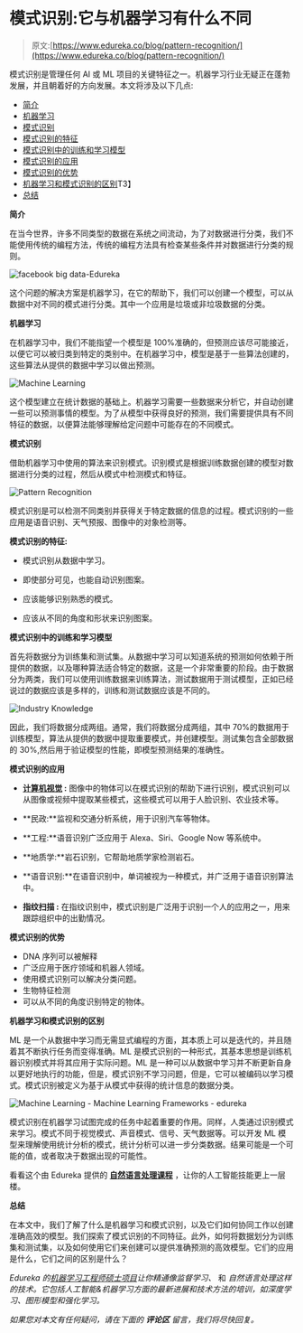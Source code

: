 # 模式识别:它与机器学习有什么不同

> 原文:[https://www.edureka.co/blog/pattern-recognition/](https://www.edureka.co/blog/pattern-recognition/)

模式识别是管理任何 AI 或 ML 项目的关键特征之一。机器学习行业无疑正在蓬勃发展，并且朝着好的方向发展。本文将涉及以下几点:

*   [简介](#Introduction)
*   [机器学习](#MachineLearning)
*   [模式识别](#PatternRecognition)
*   [模式识别的特征](#FeaturesofPatternRecognition)
*   [模式识别中的训练和学习模型](#TrainingandLearningModelsinPatternRecognition)
*   [模式识别的应用](#ApplicationsofPatternRecognition)
*   [模式识别的优势](#AdvantagesofPatternRecognition)
*   [机器学习和模式识别的区别](#DifferenceBetweenMachineLearningandPatternRecognition)T3】
*   [总结](#Summary)

**简介**

在当今世界，许多不同类型的数据在系统之间流动，为了对数据进行分类，我们不能使用传统的编程方法，传统的编程方法具有检查某些条件并对数据进行分类的规则。

![facebook big data-Edureka](../Images/6cb842831f5bcf90091112769e6b6bf6.png)

这个问题的解决方案是机器学习，在它的帮助下，我们可以创建一个模型，可以从数据中对不同的模式进行分类。其中一个应用是垃圾或非垃圾数据的分类。

**机器学习**

在机器学习中，我们不能指望一个模型是 100%准确的，但预测应该尽可能接近，以便它可以被归类到特定的类别中。在机器学习中，模型是基于一些算法创建的，这些算法从提供的数据中学习以做出预测。

![Machine Learning](../Images/c4fcf26cd5e5d3a1b6a70991da1c1816.png)

这个模型建立在统计数据的基础上。机器学习需要一些数据来分析它，并自动创建一些可以预测事情的模型。为了从模型中获得良好的预测，我们需要提供具有不同特征的数据，以便算法能够理解给定问题中可能存在的不同模式。

**模式识别**

借助机器学习中使用的算法来识别模式。识别模式是根据训练数据创建的模型对数据进行分类的过程，然后从模式中检测模式和特征。

![Pattern Recognition](../Images/73acc7754332a1c61337712c18b61a28.png)

模式识别是可以检测不同类别并获得关于特定数据的信息的过程。模式识别的一些应用是语音识别、天气预报、图像中的对象检测等。

**模式识别的特征:**

*   模式识别从数据中学习。

*   即使部分可见，也能自动识别图案。

*   应该能够识别熟悉的模式。

*   应该从不同的角度和形状来识别图案。

**模式识别中的训练和学习模型**

首先将数据分为训练集和测试集。从数据中学习可以知道系统的预测如何依赖于所提供的数据，以及哪种算法适合特定的数据，这是一个非常重要的阶段。由于数据分为两类，我们可以使用训练数据来训练算法，测试数据用于测试模型，正如已经说过的数据应该是多样的，训练和测试数据应该是不同的。

![Industry Knowledge](../Images/60f0da5ea2dda12e6f9dfdf6f962d09c.png)

因此，我们将数据分成两组。通常，我们将数据分成两组，其中 70%的数据用于训练模型，算法从提供的数据中提取重要模式，并创建模型。测试集包含全部数据的 30%,然后用于验证模型的性能，即模型预测结果的准确性。

**模式识别的应用**

*   **[计算机视觉](https://en.wikipedia.org/wiki/Computer_vision) :** 图像中的物体可以在模式识别的帮助下进行识别，模式识别可以从图像或视频中提取某些模式，这些模式可以用于人脸识别、农业技术等。

*   **民政:**监视和交通分析系统，用于识别汽车等物体。

*   **工程:**语音识别广泛应用于 Alexa、Siri、Google Now 等系统中。

*   **地质学:**岩石识别，它帮助地质学家检测岩石。

*   **语音识别:**在语音识别中，单词被视为一种模式，并广泛用于语音识别算法中。

*   **指纹扫描 :** 在指纹识别中，模式识别是广泛用于识别一个人的应用之一，用来跟踪组织中的出勤情况。

**模式识别的优势**

*   DNA 序列可以被解释
*   广泛应用于医疗领域和机器人领域。
*   使用模式识别可以解决分类问题。
*   生物特征检测
*   可以从不同的角度识别特定的物体。

**机器学习和模式识别的区别**

ML 是一个从数据中学习而无需显式编程的方面，其本质上可以是迭代的，并且随着其不断执行任务而变得准确。ML 是模式识别的一种形式，其基本思想是训练机器识别模式并将其应用于实际问题。ML 是一种可以从数据中学习并不断更新自身以更好地执行的功能，但是，模式识别不学习问题，但是，它可以被编码以学习模式。模式识别被定义为基于从模式中获得的统计信息的数据分类。

![Machine Learning - Machine Learning Frameworks - edureka](../Images/bda50b15595ec1d9f4e4f6b4fe30fbba.png)

模式识别在机器学习试图完成的任务中起着重要的作用。同样，人类通过识别模式来学习。模式不同于视觉模式、声音模式、信号、天气数据等。可以开发 ML 模型来理解使用统计分析的模式，统计分析可以进一步分类数据。结果可能是一个可能的值，或者取决于数据出现的可能性。

看看这个由 Edureka 提供的 [**自然语言处理课程**](https://www.edureka.co/python-natural-language-processing-course) ，让你的人工智能技能更上一层楼。

**总结**

在本文中，我们了解了什么是机器学习和模式识别，以及它们如何协同工作以创建准确高效的模型。我们探索了模式识别的不同特征。此外，如何将数据划分为训练集和测试集，以及如何使用它们来创建可以提供准确预测的高效模型。它们的应用是什么，它们之间的区别是什么？

*Edureka 的[机器学习工程师硕士项目](https://www.edureka.co/masters-program/machine-learning-engineer-training)让你精通像监督学习、* 和 *自然语言处理这样的技术。它包括人工智能&机器学习方面的最新进展和技术方法的培训，如深度学习、图形模型和强化学习。*

*如果您对本文有任何疑问，请在下面的  **评论区** 留言，我们将尽快回复。*